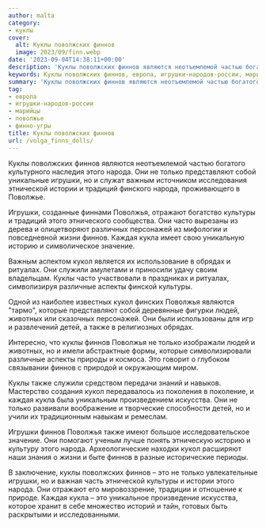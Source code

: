 ```yaml
---
author: malta
category:
- куклы
cover:
  alt: Куклы поволжских финнов
  image: 2023/09/finn.webp
date: '2023-09-04T14:38:11+00:00'
description: 'Куклы поволжских финнов являются неотъемлемой частью богатого культурного наследия этого народа. Они не только представляют собой уникальные игрушки, но и...'
keywords: Куклы поволжских финнов, европа, игрушки-народов-россии, марийцы, поволжье, финно-угры, финнов, куклы, народа, только, игрушки, поволжья, кукол, культуры, каждая, кукла, также, это, поволжских, являются, представляют
summary: 'Куклы поволжских финнов являются неотъемлемой частью богатого культурного наследия этого народа. Они не только представляют собой уникальные игрушки, но и...'
tag:
- европа
- игрушки-народов-россии
- марийцы
- поволжье
- финно-угры
title: Куклы поволжских финнов
url: /volga_finns_dolls/
---
```


Куклы поволжских финнов являются неотъемлемой частью богатого культурного наследия этого народа. Они не только представляют собой уникальные игрушки, но и служат важным источником исследования этнической истории и традиций финского народа, проживающего в Поволжье.

Игрушки, созданные финнами Поволжья, отражают богатство культуры и традиций этого этнического сообщества. Они часто вырезаны из дерева и олицетворяют различных персонажей из мифологии и повседневной жизни финнов. Каждая кукла имеет свою уникальную историю и символическое значение.

Важным аспектом кукол является их использование в обрядах и ритуалах. Они служили амулетами и приносили удачу своим владельцам. Куклы часто участвовали в праздниках и ритуалах, символизируя различные аспекты финской культуры.

Одной из наиболее известных кукол финских Поволжья являются "тармо", которые представляют собой деревянные фигурки людей, животных или сказочных персонажей. Они были использованы для игр и развлечений детей, а также в религиозных обрядах.

Интересно, что куклы финнов Поволжья не только изображали людей и животных, но и имели абстрактные формы, которые символизировали различные аспекты природы и космоса. Это говорит о глубоком связывании финнов с природой и окружающим миром.

Куклы также служили средством передачи знаний и навыков. Мастерство создания кукол передавалось из поколения в поколение, и каждая кукла была уникальным произведением искусства. Они не только развивали воображение и творческие способности детей, но и учили их традиционным навыкам и ремеслам.

Игрушки финнов Поволжья также имеют большое исследовательское значение. Они помогают ученым лучше понять этническую историю и культуру этого народа. Археологические находки кукол расширяют наши знания о жизни и быте финнов в разные исторические периоды.

В заключение, куклы поволжских финнов – это не только увлекательные игрушки, но и важная часть этнической культуры и истории этого народа. Они отражают его мировоззрение, традиции и отношение к природе. Каждая кукла – это уникальное произведение искусства, которое хранит в себе множество историй и тайн, готовых быть раскрытыми и исследованными.
